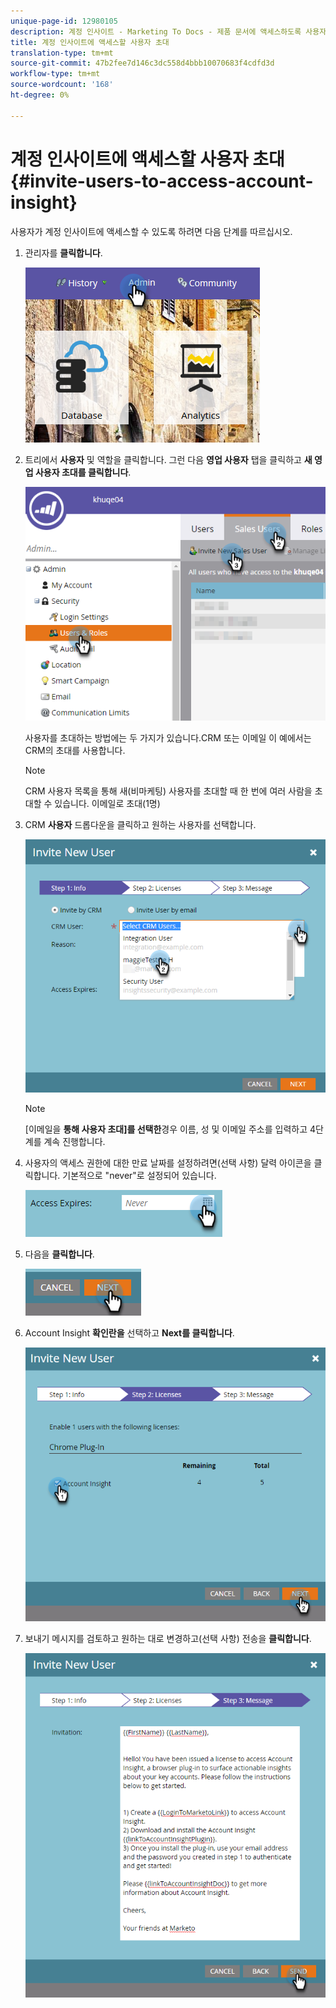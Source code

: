 ```yaml
---
unique-page-id: 12980105
description: 계정 인사이트 - Marketing To Docs - 제품 문서에 액세스하도록 사용자 초대
title: 계정 인사이트에 액세스할 사용자 초대
translation-type: tm+mt
source-git-commit: 47b2fee7d146c3dc558d4bbb10070683f4cdfd3d
workflow-type: tm+mt
source-wordcount: '168'
ht-degree: 0%

---
```



# 계정 인사이트에 액세스할 사용자 초대 {#invite-users-to-access-account-insight}

사용자가 계정 인사이트에 액세스할 수 있도록 하려면 다음 단계를 따르십시오.

1. 관리자를 **클릭합니다**.

   ![](assets/admin-1.png)

1. 트리에서 **사용자** 및 역할을 클릭합니다. 그런 다음 **영업 사용자** 탭을 클릭하고 **새 영업 사용자 초대를 클릭합니다**.

   ![](assets/two-6.png)

   사용자를 초대하는 방법에는 두 가지가 있습니다.CRM 또는 이메일 이 예에서는 CRM의 초대를 사용합니다.

   >[!NOTE]
   >
   >CRM 사용자 목록을 통해 새(비마케팅) 사용자를 초대할 때 한 번에 여러 사람을 초대할 수 있습니다. 이메일로 초대(1명)

1. CRM **사용자** 드롭다운을 클릭하고 원하는 사용자를 선택합니다.

   ![](assets/three-5.png)

   >[!NOTE]
   >
   >[이메일을 **통해 사용자 초대]를 선택한**&#x200B;경우 이름, 성 및 이메일 주소를 입력하고 4단계를 계속 진행합니다.

1. 사용자의 액세스 권한에 대한 만료 날짜를 설정하려면(선택 사항) 달력 아이콘을 클릭합니다. 기본적으로 &quot;never&quot;로 설정되어 있습니다.

   ![](assets/four-5.png)

1. 다음을 **클릭합니다**.

   ![](assets/five-5.png)

1. Account Insight **확인란을** 선택하고 **Next를 클릭합니다**.

   ![](assets/six-3.png)

1. 보내기 메시지를 검토하고 원하는 대로 변경하고(선택 사항) 전송을 **클릭합니다**.

   ![](assets/seven-2.png)

